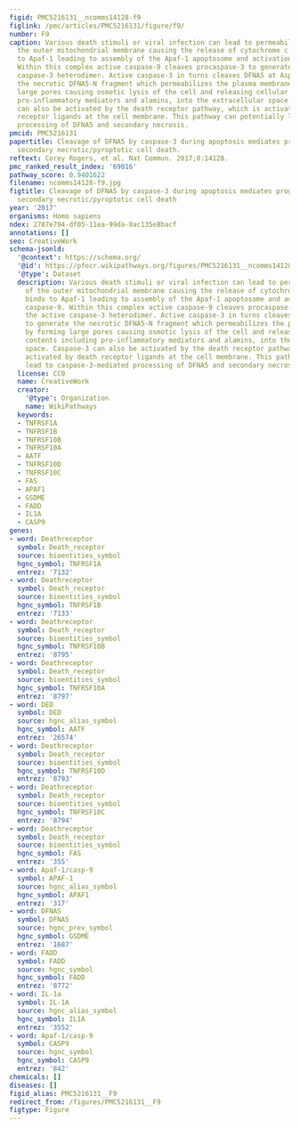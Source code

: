 ```yaml
---
figid: PMC5216131__ncomms14128-f9
figlink: /pmc/articles/PMC5216131/figure/f9/
number: F9
caption: Various death stimuli or viral infection can lead to permeabilization of
  the outer mitochondrial membrane causing the release of cytochrome c, which binds
  to Apaf-1 leading to assembly of the Apaf-1 apoptosome and activation of caspase-9.
  Within this complex active caspase-9 cleaves procaspase-3 to generate the active
  caspase-3 heterodimer. Active caspase-3 in turns cleaves DFNA5 at Asp270 to generate
  the necrotic DFNA5-N fragment which permeabilizes the plasma membrane by forming
  large pores causing osmotic lysis of the cell and releasing cellular contents including
  pro-inflammatory mediators and alamins, into the extracellular space. Caspase-3
  can also be activated by the death receptor pathway, which is activated by death
  receptor ligands at the cell membrane. This pathway can potentially lead to caspase-3-mediated
  processing of DFNA5 and secondary necrosis.
pmcid: PMC5216131
papertitle: Cleavage of DFNA5 by caspase-3 during apoptosis mediates progression to
  secondary necrotic/pyroptotic cell death.
reftext: Corey Rogers, et al. Nat Commun. 2017;8:14128.
pmc_ranked_result_index: '69016'
pathway_score: 0.9401622
filename: ncomms14128-f9.jpg
figtitle: Cleavage of DFNA5 by caspase-3 during apoptosis mediates progression to
  secondary necrotic/pyroptotic cell death
year: '2017'
organisms: Homo sapiens
ndex: 2787e794-df05-11ea-99da-0ac135e8bacf
annotations: []
seo: CreativeWork
schema-jsonld:
  '@context': https://schema.org/
  '@id': https://pfocr.wikipathways.org/figures/PMC5216131__ncomms14128-f9.html
  '@type': Dataset
  description: Various death stimuli or viral infection can lead to permeabilization
    of the outer mitochondrial membrane causing the release of cytochrome c, which
    binds to Apaf-1 leading to assembly of the Apaf-1 apoptosome and activation of
    caspase-9. Within this complex active caspase-9 cleaves procaspase-3 to generate
    the active caspase-3 heterodimer. Active caspase-3 in turns cleaves DFNA5 at Asp270
    to generate the necrotic DFNA5-N fragment which permeabilizes the plasma membrane
    by forming large pores causing osmotic lysis of the cell and releasing cellular
    contents including pro-inflammatory mediators and alamins, into the extracellular
    space. Caspase-3 can also be activated by the death receptor pathway, which is
    activated by death receptor ligands at the cell membrane. This pathway can potentially
    lead to caspase-3-mediated processing of DFNA5 and secondary necrosis.
  license: CC0
  name: CreativeWork
  creator:
    '@type': Organization
    name: WikiPathways
  keywords:
  - TNFRSF1A
  - TNFRSF1B
  - TNFRSF10B
  - TNFRSF10A
  - AATF
  - TNFRSF10D
  - TNFRSF10C
  - FAS
  - APAF1
  - GSDME
  - FADD
  - IL1A
  - CASP9
genes:
- word: Deathreceptor
  symbol: Death_receptor
  source: bioentities_symbol
  hgnc_symbol: TNFRSF1A
  entrez: '7132'
- word: Deathreceptor
  symbol: Death_receptor
  source: bioentities_symbol
  hgnc_symbol: TNFRSF1B
  entrez: '7133'
- word: Deathreceptor
  symbol: Death_receptor
  source: bioentities_symbol
  hgnc_symbol: TNFRSF10B
  entrez: '8795'
- word: Deathreceptor
  symbol: Death_receptor
  source: bioentities_symbol
  hgnc_symbol: TNFRSF10A
  entrez: '8797'
- word: DED
  symbol: DED
  source: hgnc_alias_symbol
  hgnc_symbol: AATF
  entrez: '26574'
- word: Deathreceptor
  symbol: Death_receptor
  source: bioentities_symbol
  hgnc_symbol: TNFRSF10D
  entrez: '8793'
- word: Deathreceptor
  symbol: Death_receptor
  source: bioentities_symbol
  hgnc_symbol: TNFRSF10C
  entrez: '8794'
- word: Deathreceptor
  symbol: Death_receptor
  source: bioentities_symbol
  hgnc_symbol: FAS
  entrez: '355'
- word: Apaf-1/casp-9
  symbol: APAF-1
  source: hgnc_alias_symbol
  hgnc_symbol: APAF1
  entrez: '317'
- word: DFNA5
  symbol: DFNA5
  source: hgnc_prev_symbol
  hgnc_symbol: GSDME
  entrez: '1687'
- word: FADD
  symbol: FADD
  source: hgnc_symbol
  hgnc_symbol: FADD
  entrez: '8772'
- word: IL-1a
  symbol: IL-1A
  source: hgnc_alias_symbol
  hgnc_symbol: IL1A
  entrez: '3552'
- word: Apaf-1/casp-9
  symbol: CASP9
  source: hgnc_symbol
  hgnc_symbol: CASP9
  entrez: '842'
chemicals: []
diseases: []
figid_alias: PMC5216131__F9
redirect_from: /figures/PMC5216131__F9
figtype: Figure
---
```

